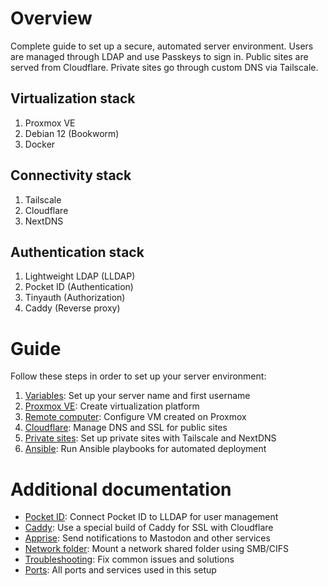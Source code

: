 # Overview

Complete guide to set up a secure, automated server environment. Users are managed through LDAP and use Passkeys to sign in. Public sites are served from Cloudflare. Private sites go through custom DNS via Tailscale.

## Virtualization stack

1. Proxmox VE
2. Debian 12 (Bookworm)
3. Docker

## Connectivity stack

1. Tailscale
2. Cloudflare
3. NextDNS

## Authentication stack

1. Lightweight LDAP (LLDAP)
2. Pocket ID (Authentication)
3. Tinyauth (Authorization)
4. Caddy (Reverse proxy)

# Guide

Follow these steps in order to set up your server environment:

1. [Variables](docs/variables.md): Set up your server name and first username
1. [Proxmox VE](docs/proxmox.md): Create virtualization platform
1. [Remote computer](docs/remote.md): Configure VM created on Proxmox
1. [Cloudflare](docs/cloudflare.md): Manage DNS and SSL for public sites
1. [Private sites](docs/private.md): Set up private sites with Tailscale and NextDNS
1. [Ansible](docs/ansible.md): Run Ansible playbooks for automated deployment

# Additional documentation

-   [Pocket ID](docs/pocket-id.md): Connect Pocket ID to LLDAP for user management
-   [Caddy](docs/caddy.md): Use a special build of Caddy for SSL with Cloudflare
-   [Apprise](docs/apprise.md): Send notifications to Mastodon and other services
-   [Network folder](docs/network-folder.md): Mount a network shared folder using SMB/CIFS
-   [Troubleshooting](docs/troubleshooting.md): Fix common issues and solutions
-   [Ports](docs/ports.md): All ports and services used in this setup

